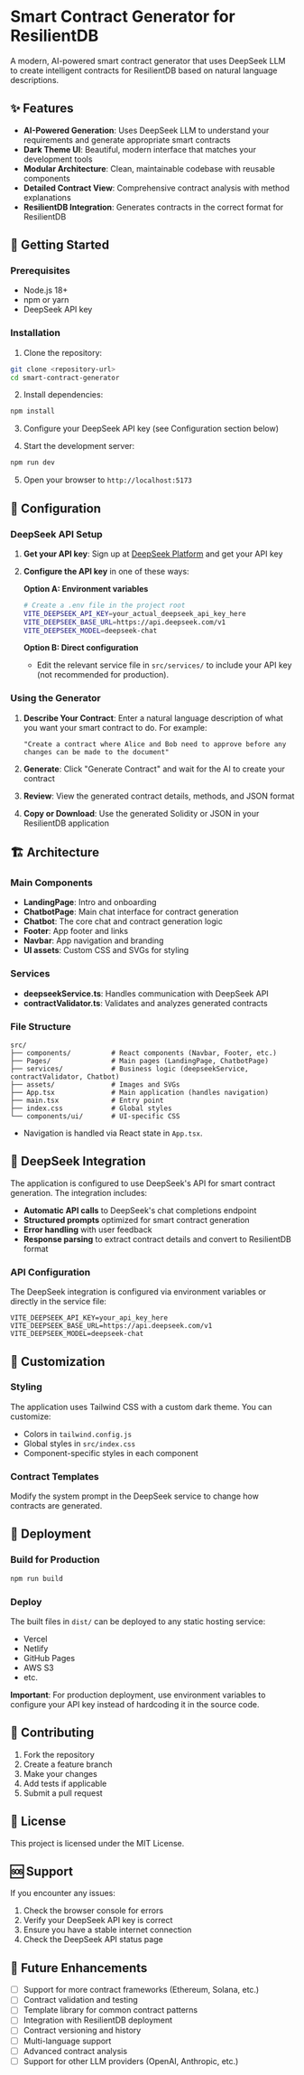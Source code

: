 # Smart Contract Generator for ResilientDB

A modern, AI-powered smart contract generator that uses DeepSeek LLM to create intelligent contracts for ResilientDB based on natural language descriptions.

## ✨ Features

- **AI-Powered Generation**: Uses DeepSeek LLM to understand your requirements and generate appropriate smart contracts
- **Dark Theme UI**: Beautiful, modern interface that matches your development tools
- **Modular Architecture**: Clean, maintainable codebase with reusable components
- **Detailed Contract View**: Comprehensive contract analysis with method explanations
- **ResilientDB Integration**: Generates contracts in the correct format for ResilientDB

## 🚀 Getting Started

### Prerequisites

- Node.js 18+ 
- npm or yarn
- DeepSeek API key

### Installation

1. Clone the repository:
```bash
git clone <repository-url>
cd smart-contract-generator
```

2. Install dependencies:
```bash
npm install
```

3. Configure your DeepSeek API key (see Configuration section below)

4. Start the development server:
```bash
npm run dev
```

5. Open your browser to `http://localhost:5173`

## 🔧 Configuration

### DeepSeek API Setup

1. **Get your API key**: Sign up at [DeepSeek Platform](https://platform.deepseek.com/) and get your API key

2. **Configure the API key** in one of these ways:

   **Option A: Environment variables**
   ```bash
   # Create a .env file in the project root
   VITE_DEEPSEEK_API_KEY=your_actual_deepseek_api_key_here
   VITE_DEEPSEEK_BASE_URL=https://api.deepseek.com/v1
   VITE_DEEPSEEK_MODEL=deepseek-chat
   ```

   **Option B: Direct configuration**
   - Edit the relevant service file in `src/services/` to include your API key (not recommended for production).

### Using the Generator

1. **Describe Your Contract**: Enter a natural language description of what you want your smart contract to do. For example:
   ```
   "Create a contract where Alice and Bob need to approve before any changes can be made to the document"
   ```

2. **Generate**: Click "Generate Contract" and wait for the AI to create your contract

3. **Review**: View the generated contract details, methods, and JSON format

4. **Copy or Download**: Use the generated Solidity or JSON in your ResilientDB application

## 🏗️ Architecture

### Main Components

- **LandingPage**: Intro and onboarding
- **ChatbotPage**: Main chat interface for contract generation
- **Chatbot**: The core chat and contract generation logic
- **Footer**: App footer and links
- **Navbar**: App navigation and branding
- **UI assets**: Custom CSS and SVGs for styling

### Services

- **deepseekService.ts**: Handles communication with DeepSeek API
- **contractValidator.ts**: Validates and analyzes generated contracts

### File Structure

```
src/
├── components/          # React components (Navbar, Footer, etc.)
├── Pages/               # Main pages (LandingPage, ChatbotPage)
├── services/            # Business logic (deepseekService, contractValidator, Chatbot)
├── assets/              # Images and SVGs
├── App.tsx              # Main application (handles navigation)
├── main.tsx             # Entry point
├── index.css            # Global styles
└── components/ui/       # UI-specific CSS
```

- Navigation is handled via React state in `App.tsx`.

## 🔌 DeepSeek Integration

The application is configured to use DeepSeek's API for smart contract generation. The integration includes:

- **Automatic API calls** to DeepSeek's chat completions endpoint
- **Structured prompts** optimized for smart contract generation
- **Error handling** with user feedback
- **Response parsing** to extract contract details and convert to ResilientDB format

### API Configuration

The DeepSeek integration is configured via environment variables or directly in the service file:

```env
VITE_DEEPSEEK_API_KEY=your_api_key_here
VITE_DEEPSEEK_BASE_URL=https://api.deepseek.com/v1
VITE_DEEPSEEK_MODEL=deepseek-chat
```

## 🎨 Customization

### Styling

The application uses Tailwind CSS with a custom dark theme. You can customize:

- Colors in `tailwind.config.js`
- Global styles in `src/index.css`
- Component-specific styles in each component

### Contract Templates

Modify the system prompt in the DeepSeek service to change how contracts are generated.

## 🚀 Deployment

### Build for Production

```bash
npm run build
```

### Deploy

The built files in `dist/` can be deployed to any static hosting service:
- Vercel
- Netlify
- GitHub Pages
- AWS S3
- etc.

**Important**: For production deployment, use environment variables to configure your API key instead of hardcoding it in the source code.

## 🤝 Contributing

1. Fork the repository
2. Create a feature branch
3. Make your changes
4. Add tests if applicable
5. Submit a pull request

## 📝 License

This project is licensed under the MIT License.

## 🆘 Support

If you encounter any issues:

1. Check the browser console for errors
2. Verify your DeepSeek API key is correct
3. Ensure you have a stable internet connection
4. Check the DeepSeek API status page

## 🔮 Future Enhancements

- [ ] Support for more contract frameworks (Ethereum, Solana, etc.)
- [ ] Contract validation and testing
- [ ] Template library for common contract patterns
- [ ] Integration with ResilientDB deployment
- [ ] Contract versioning and history
- [ ] Multi-language support
- [ ] Advanced contract analysis
- [ ] Support for other LLM providers (OpenAI, Anthropic, etc.)

